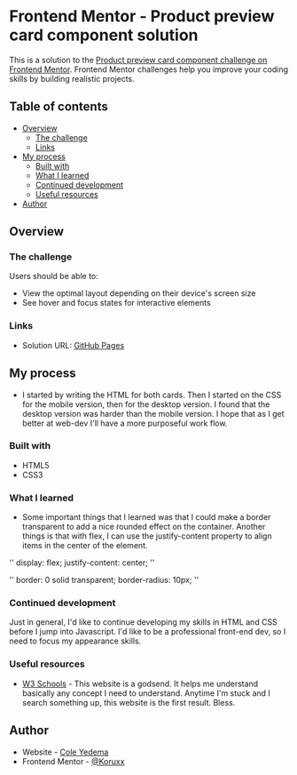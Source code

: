 # Frontend Mentor - Product preview card component solution

This is a solution to the [Product preview card component challenge on Frontend Mentor](https://www.frontendmentor.io/challenges/product-preview-card-component-GO7UmttRfa). Frontend Mentor challenges help you improve your coding skills by building realistic projects.

## Table of contents

- [Overview](#overview)
  - [The challenge](#the-challenge)
  - [Links](#links)
- [My process](#my-process)
  - [Built with](#built-with)
  - [What I learned](#what-i-learned)
  - [Continued development](#continued-development)
  - [Useful resources](#useful-resources)
- [Author](#author)

## Overview

### The challenge

Users should be able to:

- View the optimal layout depending on their device's screen size
- See hover and focus states for interactive elements

### Links

- Solution URL: [GitHub Pages](https://koruxx.github.io/Product-Preview-Card/)

## My process

- I started by writing the HTML for both cards. Then I started on the CSS for the mobile version, then for the desktop version. I found that the desktop version was harder than the mobile version. I hope that as I get better at web-dev I'll have a more purposeful work flow.

### Built with

- HTML5
- CSS3

### What I learned

- Some important things that I learned was that I could make a border transparent to add a nice rounded effect on the container. Another things is that with flex, I can use the justify-content property to align items in the center of the element.

''
display: flex;
justify-content: center;
''

''
border: 0 solid transparent;
border-radius: 10px;
''

### Continued development

Just in general, I'd like to continue developing my skills in HTML and CSS before I jump into Javascript. I'd like to be a professional front-end dev, so I need to focus my appearance skills.

### Useful resources

- [W3 Schools](https://www.w3schools.com/) - This website is a godsend. It helps me understand basically any concept I need to understand. Anytime I'm stuck and I search something up, this website is the first result. Bless.

## Author

- Website - [Cole Yedema](https://www.coleyedema.com)
- Frontend Mentor - [@Koruxx](https://www.frontendmentor.io/profile/Koruxx)
